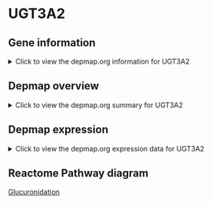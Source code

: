 <h1>UGT3A2</h1>

<h2>Gene information</h2>
<details>
  <summary>Click to view the depmap.org information for UGT3A2</summary>
  <iframe src="https://depmap.org/portal/gene/UGT3A2?tab=about" style="border:none;width:100%;height:800px"></iframe>
</details>

<h2>Depmap overview</h2>
<details>
  <summary>Click to view the depmap.org summary for UGT3A2</summary>
  <iframe src="https://depmap.org/portal/gene/UGT3A2?tab=overview" style="border:none;width:100%;height:800px"></iframe>
</details>

<h2>Depmap expression</h2>
<details>
  <summary>Click to view the depmap.org expression data for UGT3A2</summary>
  <iframe src="https://depmap.org/portal/gene/UGT3A2?tab=characterization" style="border:none;width:100%;height:800px"></iframe>
</details>



<h2>Reactome Pathway diagram</h2>
<a href="https://reactome.org/PathwayBrowser/#/R-HSA-156588" target="_BLANK">Glucuronidation</a>



